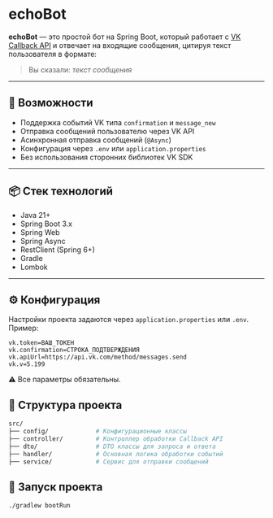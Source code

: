 # echoBot

**echoBot** — это простой бот на Spring Boot, который работает с [VK Callback API](https://dev.vk.com/ru/api/callback/getting-started) и отвечает на входящие сообщения, цитируя текст пользователя в формате:

> Вы сказали: _текст сообщения_

---

## 🚀 Возможности

- Поддержка событий VK типа `confirmation` и `message_new`
- Отправка сообщений пользователю через VK API
- Асинхронная отправка сообщений (`@Async`)
- Конфигурация через `.env` или `application.properties`
- Без использования сторонних библиотек VK SDK

---

## 📦 Стек технологий

- Java 21+
- Spring Boot 3.x
- Spring Web
- Spring Async
- RestClient (Spring 6+)
- Gradle
- Lombok

---

## ⚙️ Конфигурация

Настройки проекта задаются через `application.properties` или `.env`. Пример:

```properties
vk.token=ВАШ_ТОКЕН
vk.confirmation=СТРОКА_ПОДТВЕРЖДЕНИЯ
vk.apiUrl=https://api.vk.com/method/messages.send
vk.v=5.199
```
⚠️ Все параметры обязательны.

## 📂 Структура проекта
```bash
src/
├── config/             # Конфигурационные классы
├── controller/         # Контроллер обработки Callback API
├── dto/                # DTO классы для запроса и ответа
├── handler/            # Основная логика обработки событий
├── service/            # Сервис для отправки сообщений
```

## 🧪 Запуск проекта
```bash
./gradlew bootRun
```
